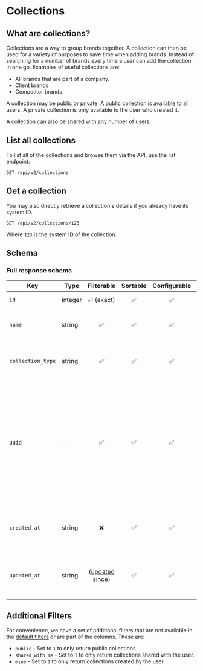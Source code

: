 # Collections

## What are collections?

Collections are a way to group brands together. A collection can then be used for a variety of purposes to save time
when adding brands. Instead of searching for a number of brands every time a user can add the collection in one go.
Examples of useful collections are:

- All brands that are part of a company.
- Client brands
- Competitor brands

A collection may be public or private. A public collection is available to all users. A private collection is only
available to the user who created it.

A collection can also be shared with any number of users.

## List all collections

To list all of the collections and browse them via the API, use the list endpoint:

```http request
GET /api/v2/collections
```

## Get a collection

You may also directly retrieve a collection's details if you already have its system ID.

```http request
GET /api/v2/collections/123
```

Where `123` is the system ID of the collection.

## Schema

### Full response schema

| Key               | Type    |                Filterable                 |      Sortable      |    Configurable    | Description                                                                                                                                                       |
|-------------------|---------|:-----------------------------------------:|:------------------:|:------------------:|-------------------------------------------------------------------------------------------------------------------------------------------------------------------|
| `id`              | integer |        :white_check_mark: (exact)         | :white_check_mark: | :white_check_mark: | The system ID.                                                                                                                                                    |
| `name`            | string  |            :white_check_mark:             | :white_check_mark: | :white_check_mark: | The primary name of the collection.                                                                                                                               |
| `collection_type` | string  |            :white_check_mark:             | :white_check_mark: | :white_check_mark: | Whether the collection is private or public.                                                                                                                      |
| `uuid`            | -       |            :white_check_mark:             | :white_check_mark: | :white_check_mark: | The public unique identifier for the collection. Whenever a collection is shared outside of the system, or a direct link is required we use the UUID over the ID. |
| `created_at`      | string  |                    :x:                    | :white_check_mark: | :white_check_mark: | A datetime string when this collection was first created.                                                                                                         |
| `updated_at`      | string  | ([updated since](../customizing/filters)) | :white_check_mark: | :white_check_mark: | A datetime string when this collection was last updated.                                                                                                          |

## Additional Filters

For convenience, we have a set of additional filters that are not available in
the [default filters](../customizing/filters.md) or are part of the columns. These are:

- `public` - Set to `1` to only return public collections.
- `shared_with_me` - Set to `1` to only return collections shared with the user.
- `mine` - Set to `1` to only return collections created by the user.